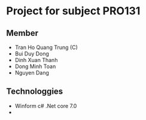 # Project for subject PRO131 
## Member
- Tran Ho Quang Trung (C)
- Bui Duy Dong
- Dinh Xuan Thanh
- Dong Minh Toan
- Nguyen Dang
## Technologgies
- Winform c# .Net core 7.0
- 
